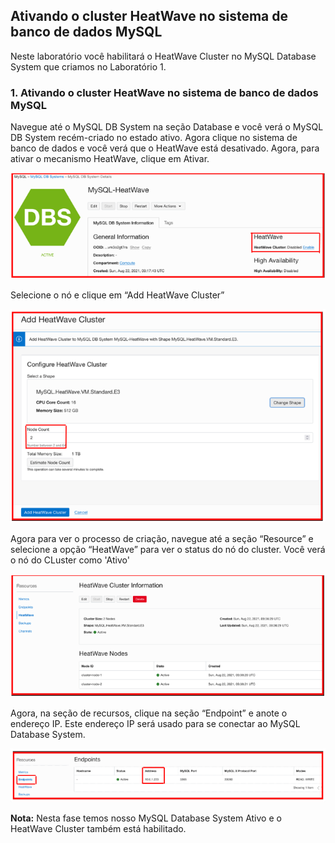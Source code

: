 ## Ativando o cluster HeatWave no sistema de banco de dados MySQL

Neste laboratório você habilitará o HeatWave Cluster no MySQL Database System que criamos no Laboratório 1.

### 1. Ativando o cluster HeatWave no sistema de banco de dados MySQL

Navegue até o MySQL DB System na seção Database e você verá o MySQL DB System recém-criado no estado ativo. Agora clique no sistema de banco de dados e você verá que o HeatWave está desativado. Agora, para ativar o mecanismo HeatWave, clique em Ativar.

![_](./Images/IMG_001.PNG)

Selecione o nó e clique em “Add HeatWave Cluster”

![_](./Images/IMG_002.PNG)

Agora para ver o processo de criação, navegue até a seção “Resource” e selecione a opção “HeatWave” para ver o status do nó do cluster. Você verá o nó do CLuster como 'Ativo'

![_](./Images/IMG_003.PNG)

Agora, na seção de recursos, clique na seção “Endpoint” e anote o endereço IP. Este endereço IP será usado para se conectar ao MySQL Database System.

![_](./Images/IMG_004.PNG)

**Nota:** Nesta fase temos nosso MySQL Database System Ativo e o HeatWave Cluster também está habilitado.


